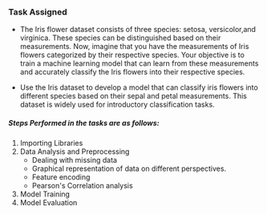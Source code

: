 ### Task Assigned
* The Iris flower dataset consists of three species: setosa, versicolor,and virginica. These species can be distinguished based on their measurements. Now, imagine that you have the measurements of Iris flowers categorized by their respective species. Your objective is to train a machine learning model that can learn from these measurements and accurately classify the Iris flowers into their respective species.

* Use the Iris dataset to develop a model that can classify iris flowers into different species based on their sepal and petal measurements. This dataset is widely used for introductory classification tasks.

##### Steps Performed in the tasks are as follows:
1. Importing Libraries
2. Data Analysis and Preprocessing
    * Dealing with missing data
    * Graphical representation of data on different perspectives.
    * Feature encoding
    * Pearson's Correlation analysis
3. Model Training
4. Model Evaluation